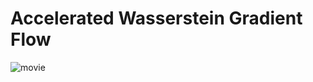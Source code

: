 # Accelerated Wasserstein Gradient Flow

![movie](https://github.com/willwng/AWGF/blob/main/movie.gif)

